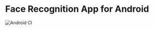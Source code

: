 # Face Recognition App for Android
![Android CI](https://github.com/krskibin/FaceRecognition/workflows/Android%20CI/badge.svg?branch=master)